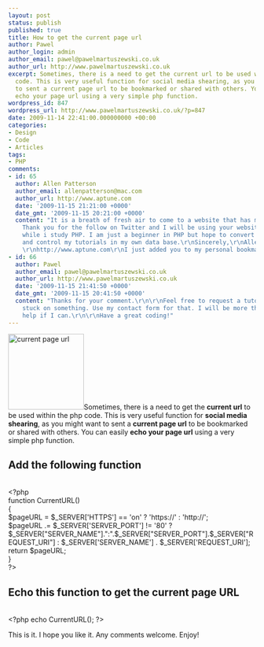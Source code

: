 ```yaml
---
layout: post
status: publish
published: true
title: How to get the current page url
author: Pawel
author_login: admin
author_email: pawel@pawelmartuszewski.co.uk
author_url: http://www.pawelmartuszewski.co.uk
excerpt: Sometimes, there is a need to get the current url to be used within the php
  code. This is very useful function for social media shearing, as you might want
  to sent a current page url to be bookmarked or shared with others. You can easily
  echo your page url using a very simple php function.
wordpress_id: 847
wordpress_url: http://www.pawelmartuszewski.co.uk/?p=847
date: 2009-11-14 22:41:00.000000000 +00:00
categories:
- Design
- Code
- Articles
tags:
- PHP
comments:
- id: 65
  author: Allen Patterson
  author_email: allenpatterson@mac.com
  author_url: http://www.aptune.com
  date: '2009-11-15 21:21:00 +0000'
  date_gmt: '2009-11-15 20:21:00 +0000'
  content: "It is a breath of fresh air to come to a website that has meaning content.
    Thank you for the follow on Twitter and I will be using your website quite often
    while i study PHP. I am just a beginner in PHP but hope to convert my website
    and control my tutorials in my own data base.\r\nSincerely,\r\nAllen Patterson\r\nCEO
    \r\nhttp://www.aptune.com\r\nI just added you to my personal bookmarks!"
- id: 66
  author: Pawel
  author_email: pawel@pawelmartuszewski.co.uk
  author_url: http://www.pawelmartuszewski.co.uk
  date: '2009-11-15 21:41:50 +0000'
  date_gmt: '2009-11-15 20:41:50 +0000'
  content: "Thanks for your comment.\r\n\r\nFeel free to request a tutorial if you
    stuck on something. Use my contact form for that. I will be more then happy to
    help if I can.\r\n\r\nHave a great coding!"
---
```

<img class="fl_lft thumb m_b_20" width="154" height="154" title="current page url" alt="current page url" src="http://www.pawelmartuszewski.co.uk/artls/cur_page/cur_page.png"/>Sometimes, there is a need to get the <strong>current url</strong> to be used within the php code. This is very useful function for <strong>social media shearing</strong>, as you might want to sent a <strong>current page url</strong> to be bookmarked or shared with others. You can easily <strong>echo your page url</strong> using a very simple php function.
<div class="cl"></div>
<h2>Add the following function</h2>
<div class="dev"><div class="dev_in">&nbsp;</div></div>
<div class="pre">
&lt;?php<br />
  function CurrentURL()<br />
  {<br />
  $pageURL = $_SERVER['HTTPS'] == 'on' ? 'https://' : 'http://';<br />
  $pageURL .= $_SERVER['SERVER_PORT'] != '80' ? $_SERVER[&quot;SERVER_NAME&quot;].&quot;:&quot;.$_SERVER[&quot;SERVER_PORT&quot;].$_SERVER[&quot;REQUEST_URI&quot;] : $_SERVER['SERVER_NAME'] . $_SERVER['REQUEST_URI'];<br />
  return $pageURL;<br />
  }<br />
  ?&gt;
</div>
<h2>Echo this function to get the current page URL</h2>
<div class="dev"><div class="dev_in">&nbsp;</div></div>
<div class="pre">
&lt;?php  echo CurrentURL(); ?&gt;
</div>
<p>This is it. I hope you like it. Any comments welcome. Enjoy!</p>

